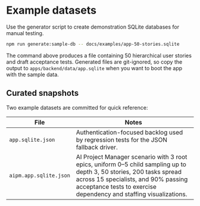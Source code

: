 # Example datasets

Use the generator script to create demonstration SQLite databases for manual testing.

```bash
npm run generate:sample-db -- docs/examples/app-50-stories.sqlite
```

The command above produces a file containing 50 hierarchical user stories and draft acceptance tests. Generated files are git-ignored, so copy the output to `apps/backend/data/app.sqlite` when you want to boot the app with the sample data.

## Curated snapshots

Two example datasets are committed for quick reference:

| File | Notes |
| ---- | ----- |
| `app.sqlite.json` | Authentication-focused backlog used by regression tests for the JSON fallback driver. |
| `aipm.app.sqlite.json` | AI Project Manager scenario with 3 root epics, uniform 0–5 child sampling up to depth 3, 50 stories, 200 tasks spread across 15 specialists, and 90% passing acceptance tests to exercise dependency and staffing visualizations. |
